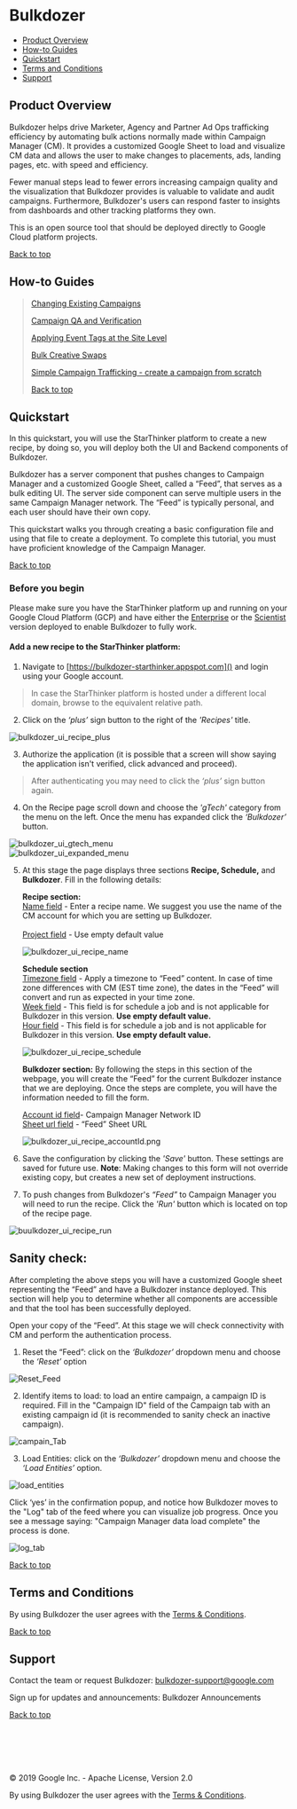 <a name="top_page"></a>
# Bulkdozer


- [Product Overview](#product_overview) <br/>
- [How-to Guides](#documentation) <br/>
- [Quickstart](#quickstart) <br/>
- [Terms and Conditions](#terms_and_conditions) <br/>
- [Support](#support) <br/>

<a name="product_overview"></a>
## Product Overview

Bulkdozer helps drive Marketer, Agency and Partner Ad Ops trafficking 
efficiency by automating bulk actions normally made within Campaign 
Manager (CM). It provides a customized Google Sheet to load and visualize
 CM data and allows the user to make changes to placements, ads, landing 
 pages, etc. with speed and efficiency.

Fewer manual steps lead to fewer errors increasing campaign quality and 
the visualization that Bulkdozer provides is valuable to validate and 
audit campaigns. Furthermore, Bulkdozer's users can respond faster to 
insights from dashboards and other tracking platforms they own.

This is an open source tool that should be deployed directly to Google 
Cloud platform projects.



[Back to top](#top_page)

<a name="documentation"></a>
## How-to Guides

> [Changing Existing Campaigns](tutorials/Bulkdozer/Changing_Existing_Campaigns.md)
>
>[Campaign QA and Verification](tutorials/Bulkdozer/Campaign_QA_and_Verification.md)
>
>[Applying Event Tags at the Site Level](tutorials/Bulkdozer/Applying_Event_Tags_Placement_Level.md)
>
>[Bulk Creative Swaps](tutorials/Bulkdozer/Bulk_Creative_Swaps.md)
>
>[Simple Campaign Trafficking - create a campaign from scratch](tutorials/Bulkdozer/Create_simple_campaign_from_scratch.md)
>
>[Back to top](#top_page) <br/>

## Quickstart

In this quickstart, you will use the StarThinker platform to create a 
new recipe, by doing so, you will deploy both the UI and Backend 
components of Bulkdozer.


Bulkdozer has a server component that pushes changes to Campaign Manager 
and a customized Google Sheet, called a “Feed”, that serves as a bulk 
editing UI. The server side component can serve multiple users in the 
same Campaign Manager network. The “Feed” is typically personal, and each 
user should have their own copy.

This quickstart walks you through creating a basic configuration file 
and using that file to create a deployment. To complete this tutorial, 
you must have proficient knowledge of the Campaign Manager.

[Back to top](#top_page)

### Before you begin

Please make sure you have the StarThinker platform up and running on your 
Google Cloud Platform (GCP) and have either the [Enterprise](https://team.git.corp.google.com/cse-dclk/starthinker/+/refs/heads/master/tutorials/deploy_enterprise.md) 
or the [Scientist](https://team.git.corp.google.com/cse-dclk/starthinker/+/refs/heads/master/tutorials/deploy_scientist.md) 
version deployed to enable Bulkdozer to fully work.


#### Add a new recipe to the StarThinker platform:
1. Navigate to [https://bulkdozer-starthinker.appspot.com]() and login 
using your Google account.

>In case the StarThinker platform is hosted under a different local 
domain, browse to the equivalent relative path.

2. Click on the *‘plus’* sign button to the right of the *'Recipes'* title.

![bulkdozer_ui_recipe_plus](Images/bulkdozer_ui_recipe_plus.png)

3. Authorize the application (it is possible that a screen will show 
saying the application isn't verified, click advanced and proceed).


>After authenticating you may need to click the *‘plus’* sign button again.

4. On the Recipe page scroll down and choose the *'gTech'* category from 
the menu on the left. Once the menu has expanded click the *‘Bulkdozer’* button.


![bulkdozer_ui_gtech_menu](Images/bulkdozer_ui_gtech_menu.png)
<br/>
![bulkdozer_ui_expanded_menu](Images/bulkdozer_ui_expanded_menu.png)

5. At this stage the page displays three sections **Recipe, Schedule,** 
and **Bulkdozer**. Fill in the following details:

   
   **Recipe section:** <br/>
    <u>Name field</u> - Enter a recipe name. We suggest you use the name 
    of the CM account for which you are setting up Bulkdozer.<br/><br/>
    <u>Project field</u> - Use empty default value 
      
     ![bulkdozer_ui_recipe_name](Images/bulkdozer_ui_recipe_name.png)
       
   **Schedule section**<br/>
    <u>Timezone field</u> - Apply a timezone to “Feed” content. In case 
    of time zone differences with CM (EST time zone), the dates in the 
    “Feed” will convert and run as expected in your time zone.<br/>
    <u>Week field</u> - This field is for schedule a job and is not 
    applicable for Bulkdozer in this version. **Use empty default value.**<br/>
    <u>Hour field</u> - This field is for schedule a job and is not 
    applicable for Bulkdozer in this version. **Use empty default value.**<br/>
      
   ![bulkdozer_ui_recipe_schedule](Images/bulkdozer_ui_recipe_schedule.png)
       
    **Bulkdozer section:** By following the steps in this section of the 
    webpage, you will create the “Feed” for the current Bulkdozer instance 
    that we are deploying. Once the steps are complete, you will have 
    the information needed to fill the form.

    <u>Account id field</u>- Campaign Manager Network ID <br/>
    <u>Sheet url field</u> - “Feed” Sheet URL

      
   ![bulkdozer_ui_recipe_accountId.png](Images/bulkdozer_ui_recipe_accountId.png)
6. Save the configuration by clicking the *'Save'* button. These settings 
are saved for future use.
**Note**: Making changes to this form will not override existing copy, 
but creates a new set of deployment instructions.    


7.  To push changes from Bulkdozer's *“Feed”* to Campaign Manager you 
will need to run the recipe. Click the *'Run'* button which is located on 
top of the recipe page.


![buulkdozer_ui_recipe_run](Images/buulkdozer_ui_recipe_run.png)

## Sanity check:

After completing the above steps you will have a customized Google sheet 
representing the “Feed” and have a Bulkdozer instance deployed. This 
section will help you to determine whether all components are accessible 
and that the tool has been successfully deployed.

Open your copy of the “Feed”. At this stage we will check connectivity 
with CM and perform the authentication process.


1. Reset the “Feed”: click on the *‘Bulkdozer’* dropdown menu and choose 
the *‘Reset’* option

![Reset_Feed](Images/buulkdozer_ui_recipe_run.png)

2. Identify items to load: to load an entire campaign, a campaign ID is 
required. Fill in the "Campaign ID" field of the Campaign tab with an 
existing campaign id (it is recommended to sanity check an inactive 
campaign).

![campain_Tab](Images/Bulkdozer_Campaign_tab.png)

3. Load Entities: click on the *‘Bulkdozer’* dropdown menu and choose 
the *‘Load Entities’* option.

![load_entities](Images/bulkdozer_load_entities_menu.png)


Click ‘yes’ in the confirmation popup, and notice how Bulkdozer moves 
to the "Log" tab of the feed where you can visualize job progress. 
Once you see a message saying: "Campaign Manager data load complete" the 
process is done. 

![log_tab](Images/bulkdozer_log_tab.png)

[Back to top](#top_page)

<a name="terms_and_conditions"></a>
## Terms and Conditions

By using Bulkdozer the user agrees with the 
[Terms & Conditions](tutorials/Bulkdozer/Terms_and_Conditions.md).

[Back to top](#top_page)


<a name="support"></a>
## Support

Contact the team or request Bulkdozer: bulkdozer-support@google.com

Sign up for updates and announcements: Bulkdozer Announcements


[Back to top](#top_page)


<br/><br/>
---
&copy; 2019 Google Inc. - Apache License, Version 2.0

By using Bulkdozer the user agrees with the 
[Terms & Conditions](tutorials/Bulkdozer/Terms_and_Conditions.md).


